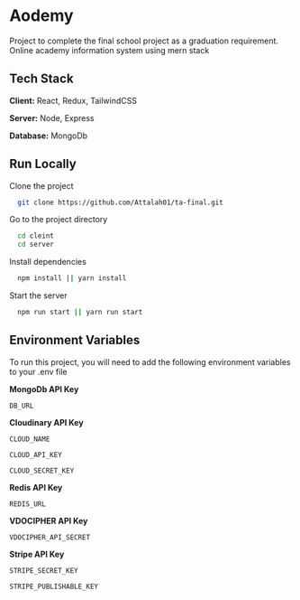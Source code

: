 
# Aodemy

Project to complete the final school project as a graduation requirement. Online academy information system using mern stack


## Tech Stack

**Client:** React, Redux, TailwindCSS

**Server:** Node, Express

**Database:** MongoDb


## Run Locally

Clone the project

```bash
  git clone https://github.com/Attalah01/ta-final.git
```

Go to the project directory

```bash
  cd cleint
  cd server
```

Install dependencies

```bash
  npm install || yarn install
```

Start the server

```bash
  npm run start || yarn run start
```


## Environment Variables

To run this project, you will need to add the following environment variables to your .env file

**MongoDb API Key**

`DB_URL`

**Cloudinary API Key**

`CLOUD_NAME`

`CLOUD_API_KEY`

`CLOUD_SECRET_KEY`

**Redis API Key**

`REDIS_URL`

**VDOCIPHER API Key**

`VDOCIPHER_API_SECRET`

**Stripe API Key**

`STRIPE_SECRET_KEY`

`STRIPE_PUBLISHABLE_KEY`

